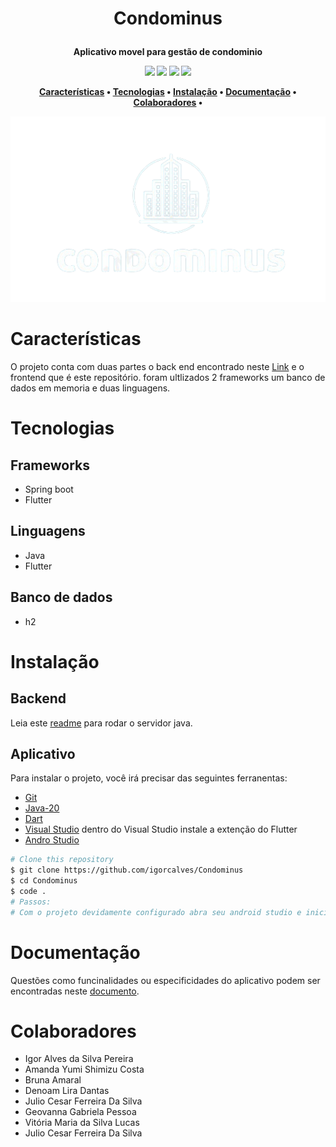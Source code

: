 
<h1 align="center">

  Condominus
  <br>
</h1>

<h4 align="center">Aplicativo movel para gestão de condominio

<p align="center">
    <img src="https://img.shields.io/badge/Java-ED8B00?style=for-the-badge&logo=openjdk&logoColor=white">
  <img src="https://img.shields.io/badge/Spring-6DB33F?style=for-the-badge&logo=spring&logoColor=white">
  <img src="https://img.shields.io/badge/Dart-0175C2?style=for-the-badge&logo=dart&logoColor=white">
  <img src="https://img.shields.io/badge/Flutter-02569B?style=for-the-badge&logo=flutter&logoColor=white">
  </a>

</p>

<p align="center">
  <a href="#características">Características</a> •
  <a href="#tecnologias">Tecnologias</a> •
  <a href="#instalação">Instalação</a> •
  <a href="#documentação">Documentação</a> •
  <a href="#colaboradores">Colaboradores</a> •
 
</p>

<img src="./assets/imagens/logoBranco.png">



# Características

O projeto conta com duas partes o back end encontrado neste [Link](https://github.com/igorcalves/Condominus-backend)
e o frontend que é este repositório. foram ultlizados 2 frameworks um banco de dados em memoria e duas linguagens.

# Tecnologias

## Frameworks
- Spring boot
- Flutter
## Linguagens
- Java
- Flutter
## Banco de dados
- h2


# Instalação

## Backend
Leia este [readme](https://github.com/igorcalves/Condominus-backend)
para rodar o servidor java.



## Aplicativo
Para instalar o projeto, você irá precisar das seguintes ferranentas:

- [Git](https://git-scm.com) 
- [Java-20](https://www.oracle.com/java/technologies/javase/jdk20-archive-downloads.html)
- [Dart](https://dart.dev/get-dart)
- [Visual Studio](https://code.visualstudio.com/download)
dentro do Visual Studio instale a extenção do Flutter
- [Andro Studio](https://developer.android.com/studio?gad_source=1&gclid=CjwKCAjwx-CyBhAqEiwAeOcTdaAf_7aEFzUXvEcHjxC7DFiYaU5uBmK1r4JbnfmEevc__qRP92dxcxoCbZMQAvD_BwE&gclsrc=aw.ds)



```bash
# Clone this repository
$ git clone https://github.com/igorcalves/Condominus
$ cd Condominus
$ code .
# Passos:
# Com o projeto devidamente configurado abra seu android studio e inicie uma instancia de um aparelho Android após isso volte para o vs code e rode o projeto na pasta main, após alguns minutos o aplicativo iniciará dentro da instancia do Android. caso o servidor esteja rodando será possível realizar o login.
```

# Documentação
Questões como funcinalidades ou especificidades do aplicativo podem ser encontradas neste [documento](https://github.com/igorcalves/Condominus/blob/main/Documenta%C3%A7%C3%A3o%20Final.pdf).


# Colaboradores
- Igor Alves da Silva Pereira
- Amanda Yumi Shimizu Costa
- Bruna Amaral
- Denoam Lira Dantas
- Julio Cesar Ferreira Da Silva
- Geovanna Gabriela Pessoa
- Vitória Maria da Silva Lucas
- Julio Cesar Ferreira Da Silva
